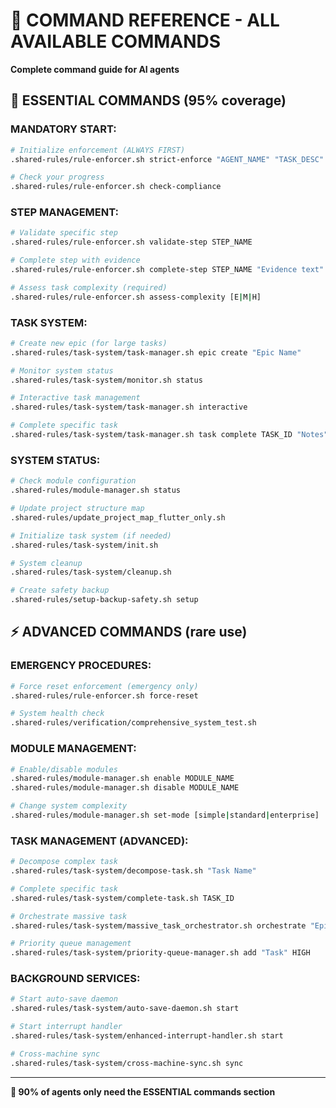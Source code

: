 # 🚀 COMMAND REFERENCE - ALL AVAILABLE COMMANDS
**Complete command guide for AI agents**

## 🎯 ESSENTIAL COMMANDS (95% coverage)

### **MANDATORY START:**
```bash
# Initialize enforcement (ALWAYS FIRST)
.shared-rules/rule-enforcer.sh strict-enforce "AGENT_NAME" "TASK_DESC"

# Check your progress 
.shared-rules/rule-enforcer.sh check-compliance
```

### **STEP MANAGEMENT:**
```bash
# Validate specific step
.shared-rules/rule-enforcer.sh validate-step STEP_NAME

# Complete step with evidence
.shared-rules/rule-enforcer.sh complete-step STEP_NAME "Evidence text"

# Assess task complexity (required)
.shared-rules/rule-enforcer.sh assess-complexity [E|M|H]
```

### **TASK SYSTEM:**
```bash
# Create new epic (for large tasks)
.shared-rules/task-system/task-manager.sh epic create "Epic Name"

# Monitor system status
.shared-rules/task-system/monitor.sh status

# Interactive task management
.shared-rules/task-system/task-manager.sh interactive

# Complete specific task
.shared-rules/task-system/task-manager.sh task complete TASK_ID "Notes"
```

### **SYSTEM STATUS:**
```bash
# Check module configuration
.shared-rules/module-manager.sh status

# Update project structure map
.shared-rules/update_project_map_flutter_only.sh

# Initialize task system (if needed)
.shared-rules/task-system/init.sh

# System cleanup
.shared-rules/task-system/cleanup.sh

# Create safety backup
.shared-rules/setup-backup-safety.sh setup
```

## ⚡ ADVANCED COMMANDS (rare use)

### **EMERGENCY PROCEDURES:**
```bash
# Force reset enforcement (emergency only)
.shared-rules/rule-enforcer.sh force-reset

# System health check
.shared-rules/verification/comprehensive_system_test.sh
```

### **MODULE MANAGEMENT:**
```bash
# Enable/disable modules
.shared-rules/module-manager.sh enable MODULE_NAME
.shared-rules/module-manager.sh disable MODULE_NAME

# Change system complexity
.shared-rules/module-manager.sh set-mode [simple|standard|enterprise]
```

### **TASK MANAGEMENT (ADVANCED):**
```bash
# Decompose complex task
.shared-rules/task-system/decompose-task.sh "Task Name"

# Complete specific task
.shared-rules/task-system/complete-task.sh TASK_ID

# Orchestrate massive task
.shared-rules/task-system/massive_task_orchestrator.sh orchestrate "Epic Name"

# Priority queue management
.shared-rules/task-system/priority-queue-manager.sh add "Task" HIGH
```

### **BACKGROUND SERVICES:**
```bash
# Start auto-save daemon
.shared-rules/task-system/auto-save-daemon.sh start

# Start interrupt handler
.shared-rules/task-system/enhanced-interrupt-handler.sh start

# Cross-machine sync
.shared-rules/task-system/cross-machine-sync.sh sync
```

---
**🎯 90% of agents only need the ESSENTIAL commands section**
